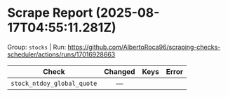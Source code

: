 # Scrape Report (2025-08-17T04:55:11.281Z)

Group: `stocks`  |  Run: https://github.com/AlbertoRoca96/scraping-checks-scheduler/actions/runs/17016928663

| Check | Changed | Keys | Error |
|---|:---:|:--|:--|
| `stock_ntdoy_global_quote` | — |  |  |

